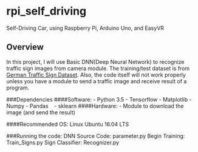 # rpi_self_driving
Self-Driving Car, using Raspberry Pi, Arduino Uno, and EasyVR

## Overview
In this project, I will use Basic DNN(Deep Neural Network) to recognize traffic sign images from camera module. The training/test dataset is from [German Traffic Sign Dataset](http://benchmark.ini.rub.de/?section=gtsrb&subsection=dataset). Also, the code itself will not work properly unless you have a module to send a traffic image and receive result of a program. 

###Dependencies
####Software:
    - Python 3.5
    - Tensorflow
    - Matplotlib
    - Numpy
    - Pandas
    - sklearn
####Hardware:
    - Module to download the image (and send the result)

####Recommended OS: Linux Ubuntu 16.04 LTS

###Running the code:
  DNN Source Code: parameter.py
  Begin Training: Train_Signs.py
  Sign Classifier: Recognizer.py
